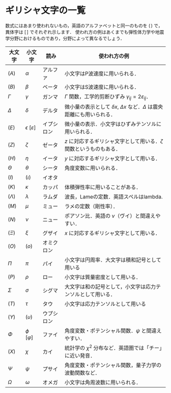 # ギリシャ文字の一覧

数式にはあまり使われないもの，英語のアルファベットと同一のものを $(\,)$ で，異体字は $[\,]$ でそれぞれ示します．
使われ方の例はあくまでも弾性体力学や地震学分野におけるものであり，分野によって異なるでしょう．


|  大文字  | 小文字 | 読み | 使われ方の例 |
| ------- | ----- | --- | ---------- |
| ($A$) | $\alpha$ | アルファ | 小文字はP波速度に用いられる．
| ($B$)  |  $\beta$   |  ベータ  |  小文字はS波速度に用いられる．  |
| $\Gamma$  |  $\gamma$  |  ガンマ  |  $\Gamma$ 関数，工学的剪断ひずみ $\gamma_{ij}=2\varepsilon_{ij}$． |
| $\Delta$  |  $\delta$  |  デルタ  |  微小量の表示として $\delta x$, $\Delta x$ など．$\Delta$ は震央距離にも用いられる．  |
| ($E$)  |   $\epsilon$ [$\varepsilon$]  |  イプシロン  |  微小量の表示．小文字はひずみテンソルに用いられる． |
| ($Z$)  |  $\zeta$  | ゼータ  |  $z$ に対応するギリシャ文字として用いる．$\zeta$ 関数というものもある． |
| ($H$)  |  $\eta$  |  イータ  |  $y$ に対応するギリシャ文字として用いる． |
| $\Theta$  |  $\theta$  |  シータ  |  角度変数に用いられる． |
| ($I$)  |  ($\iota$)  |  イオタ  ||
| ($K$)  |  $\kappa$  |  カッパ  |  体積弾性率に用いることがある． |
| ($\Lambda$)  |  $\lambda$  |  ラムダ  |  波長，Lameの定数．英語スペルはlambda. |
| ($M$)  |  $\mu$  |  ミュー  |  ラメの定数（剛性率）． |
| ($N$)  |  $\nu$  |  ニュー   |  ポアソン比．英語の $v$（ヴイ）と間違えやすい． |
| ($\Xi$)  |  $\xi$  |  グザイ  |  $x$ に対応するギリシャ文字として用いる． |
| ($O$)  |  ($o$)  |  オミクロン  ||
| $\Pi$  |  $\pi$  |  パイ  |  小文字は円周率．大文字は積和記号として用いる |
| ($P$)  |  $\rho$  |  ロー  |  小文字は質量密度として用いる．  |
| $\Sigma$  |  $\sigma$  |  シグマ  |  大文字は和の記号として，小文字は応力テンソルとして用いる．  |
| ($T$)  |   $\tau$  |  タウ  |  小文字は応力テンソルとして用いる |
| ($\Upsilon$)  |  ($\upsilon$)  |  ウプシロン  |   |
| $\Phi$  |  $\phi$ [$\varphi$]  |  ファイ  |  角度変数・ポテンシャル関数．$\psi$ と間違えやすい． |
| ($X$)  |  $\chi$  |  カイ  |  統計学の $\chi^2$ 分布など．英語圏では「チー」に近い発音． |
| $\Psi$  |  $\psi$  |  プサイ  |  角度変数・ポテンシャル関数，量子力学の波動関数など． |
| $\Omega$  |  $\omega$  |  オメガ  |  小文字は角周波数に用いられる． |
